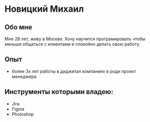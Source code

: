 # Новицкий Михаил

## Обо мне
Мне 28 лет, живу в Москве. Хочу научится програмировать чтобы меньше общаться с клиентами и спокойно делать свою работу. 

## Опыт
* более 3х лет работы в диджитал компаниях в роди проект менеджера

## Инструменты которыми владею:
* Jira 
* Figma
* Photoshop
